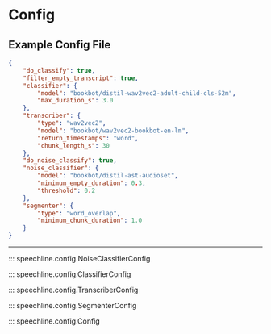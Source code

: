 # Config

## Example Config File

```json title="example_config.json"
{
    "do_classify": true,
    "filter_empty_transcript": true,
    "classifier": {
        "model": "bookbot/distil-wav2vec2-adult-child-cls-52m",
        "max_duration_s": 3.0
    },
    "transcriber": {
        "type": "wav2vec2",
        "model": "bookbot/wav2vec2-bookbot-en-lm",
        "return_timestamps": "word",
        "chunk_length_s": 30
    },
    "do_noise_classify": true,
    "noise_classifier": {
        "model": "bookbot/distil-ast-audioset",
        "minimum_empty_duration": 0.3,
        "threshold": 0.2
    },
    "segmenter": {
        "type": "word_overlap",
        "minimum_chunk_duration": 1.0
    }
}
```

---
::: speechline.config.NoiseClassifierConfig

::: speechline.config.ClassifierConfig

::: speechline.config.TranscriberConfig

::: speechline.config.SegmenterConfig

::: speechline.config.Config